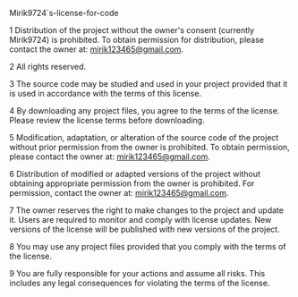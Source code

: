 Mirik9724`s-license-for-code

1 Distribution of the project without the owner's consent (currently Mirik9724) is prohibited. To obtain permission for distribution, please contact the owner at: mirik123465@gmail.com.

2 All rights reserved.

3 The source code may be studied and used in your project provided that it is used in accordance with the terms of this license.

4 By downloading any project files, you agree to the terms of the license. Please review the license terms before downloading.

5 Modification, adaptation, or alteration of the source code of the project without prior permission from the owner is prohibited. To obtain permission, please contact the owner at: mirik123465@gmail.com.

6 Distribution of modified or adapted versions of the project without obtaining appropriate permission from the owner is prohibited. For permission, contact the owner at: mirik123465@gmail.com.

7 The owner reserves the right to make changes to the project and update it. Users are required to monitor and comply with license updates. New versions of the license will be published with new versions of the project.

8 You may use any project files provided that you comply with the terms of the license.

9 You are fully responsible for your actions and assume all risks. This includes any legal consequences for violating the terms of the license.